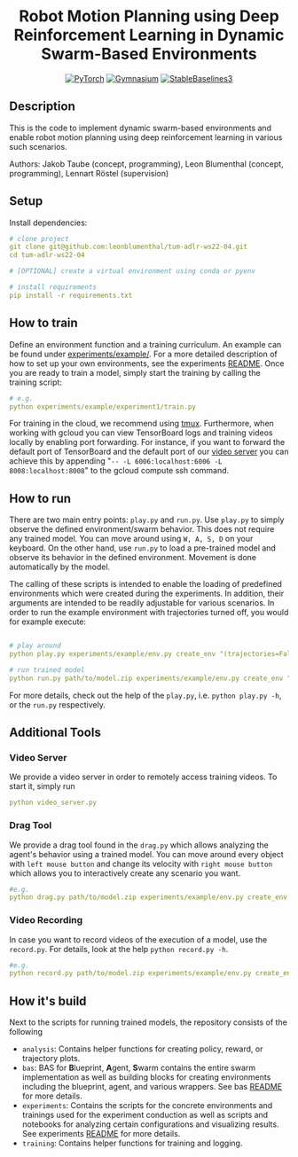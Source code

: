 <div align="center">

# Robot Motion Planning using Deep Reinforcement Learning in Dynamic Swarm-Based Environments

<a href="https://pytorch.org/get-started/locally/"><img alt="PyTorch" src="https://img.shields.io/badge/PyTorch-ee4c2c?logo=pytorch&logoColor=white"></a>
<a href="https://gymnasium.farama.org/#"><img alt="Gymnasium" src="https://img.shields.io/badge/Gymnasium-ffffff?logo=data:image/png;base64,iVBORw0KGgoAAAANSUhEUgAAADAAAAAwCAYAAABXAvmHAAAGdElEQVRo3u3aa4xdVRUH8N%2B982BmatvpTK1khhYq0FYgZtCUmpZIgiBJqyIhQUuCRUhULErSojESSWxA1IgiCdEPftCYAj6wRtHo2GhKolZNxapQbdFShxa0AYyiIo%2FWD2tdeu%2Bde%2B49dzrIF%2F7Jycycvfba%2F%2F1Yr32Gl%2FHSonKcfU%2FEsvx5BFPYiycK%2Boyk%2FGJU8VjKP4aj%2F68JDGADrsMgfp%2FEe3AqVuAgbsG92eet%2BAjG8Qf8Cc%2FnRM7C07gNX8nfXzSszsHvTKLVFjJ9eAMm8WA%2Bk%2Fmur4V8NXXdmbrXvFjkr8YBrCwhW8G1OJTPtcrt9soc4%2BrZJn%2BpOKuLSsp%2FFLswms%2BufFcGi3KsS2eL%2FBgexckl5d%2BBBzC37t3cfHdZSR0n55hjszGBu7Gxy8kumQVSG3Ps48Ko8CiDJeW34X1t2q9JmTIYFPYzejwTuBh3lZRdJrxIXxuZvpRZVlLnXcmhENUOClZhR8nBNuNWPNtG5ll8FptK6tyRHGY8gQWKo2o9%2BrAW3ygh%2B3WsQ28J2SeSQyHaKani33iTOI%2F%2FEO7tIfy3SfYU%2FB2HS5A6nLJLsa%2Bp7QScJo7YPBE4n0ouR8pOoAfrcWMqHEwlC%2FBa4UUmcXMdgbOxswT5GnZmn1r%2F03ED3iwM97d4EpfgPyIV2SJs4vl2iufjJ0lwBeaY7gmG8R48LHKXYdwkPExZvD%2F7DKeOh1PncJ3MaI49J7lM4sfJsSXmYLdIuupt4ybc0UJ%2BAB8TidwvdPAWTXh79plKHQMtZO7IsWuoJrfdybUBFWFcN5ueswyJrb6ogMwE%2FiqMuCzWZp%2BJgvaLcsyhFjw%2FkVwbeK7B7xT78OUiihZlil%2FUmCb0CCN8VT5zNe7qZfhCga41Odbygva%2B5PoCl4rwtxd2WLUJEZU3mL5LHxZbvkUY6CP5PCQC10FxXHak7G35s3l1N6Rs0c7UcGHqqhAeYEr7CFrDWBL8rihOhkSqPIXH8SHhqeblLtTvyAKRLm8RbnQf3pnjjqXOncrlSn25QKfDx5XPTwjXu1HEhUPCi6zBfp0Do5TZn6t4r%2FBATwrPVCa41bAtuXtQ%2BVydOM%2Ffxs9qKyC2cq8ITp2wNGVrx3Al9ogj2N8FjxvwQDVJlImgRPH%2BS%2BHK3uhYIDoqgsyVJXRcKcrHWhH%2FKxHUhvAjvKIkl8O1BTyA60t0WCiMckNB%2B7iwhYE2OgZSZrxFW0UciZ3Kpe%2FXi%2BPndmztINyfK9Up2n6tg8w1KVOEishWv6mzPW3F5%2BF1wqh62gh%2FEl%2FWuTBfLAx7pEXbSLYt7qCjF%2Ffh3W1kepLz2XKmuxTn3aeKbS97NjeLvKV%2BQXrz3eaSOk7KyQ4XtK9Kzi%2Fs0lr8XOttu0c546yhmn1uFztWyd%2FvUc7N1vApjblQDT3JtSF1qeYKNVdKC0VkbGeYrTAgjsGt%2BeyYgY5FIlid0PR%2BU3KdthgjIuxfXvfuXfhSlwPXT%2F7xfBbOUMd9oqip4fLkOFLUYVwEmRvFud0mioxuUMF5%2BLO4H70lfz9P93exHxDZZ69Iu%2Fdq7YIbMA%2Ffwv2K73haoSqi6nb8E%2BfUta0WZej2lClrC6vEhdj9yWleN6t4gaiJ94hUY0IkZP25IgMiVT5XGNw%2B%2FBrvFQGvHn25GOuTzL7sc27qGEid%2FTnGRI75R5H4na9g99ptaQ%2F%2BgrfhLaLIOEljwvV0kv0eviMi45L8%2B6wmXQfwGlFfn5J614kivt7AnxPG%2B0P8VHiwM8qufPPk9uOVde%2BqjhX6%2FQULsDh3rR69wpsNtZCvpK7B1F1%2FvM4QpWch2qWvR0UAW%2BJYsnfE9CuVZjwlatb6q5DaCj9TMM4zBbpWiGNUiE7GNKm7Wpcw4KrG2%2BnxXITnutR1Mb7fZZ8GnCYMrqfLfttFul3DRpGkdYNZudytiHuibj82rHcs66yK%2BqFTnduM63TOkkthuTDAsl9nCGN9RHibCzQlXiWwVLjdE2djAsSt2W8UZ4etcIWoIQ6IlL0sFolje8lskSeO0ibh88sehTFxu7xba%2FfZCufkhK%2BaTfL1OF8Eq604U2vjno8PiiNwFT6TE1%2BnddFeFf7%2BbpGordYFZvqh%2B4okOT%2FJPSqC0KvFuf2BSL4OZp%2FX49PCr%2B%2FJPkfEd7Mz8S98Dl%2FVOc4c9wTq%2B44Kg1sovr5MiSNQ9LV9gXAKtX81OCQyzL%2BZ4b8avIyXGv8D4JVZRvGBQW4AAAAASUVORK5CYII%3D"></a>
<a href="https://stable-baselines3.readthedocs.io/en/master/#"><img alt="StableBaselines3" src="https://img.shields.io/badge/StableBaselines3-b0b3e6"></a>
</div>

## Description
This is the code to implement dynamic swarm-based environments and enable robot motion planning using deep reinforcement learning in various such scenarios.

Authors: Jakob Taube (concept, programming), Leon Blumenthal (concept, programming), Lennart Röstel (supervision)

## Setup
Install dependencies:
```yaml
# clone project
git clone git@github.com:leonblumenthal/tum-adlr-ws22-04.git
cd tum-adlr-ws22-04

# [OPTIONAL] create a virtual environment using conda or pyenv

# install requirements
pip install -r requirements.txt
```

## How to train

Define an environment function and a training curriculum. An example can be found under [experiments/example/](./experiments/example/). For a more detailed description of how to set up your own environments, see the experiments [README](./experiments/README.md). Once you are ready to train a model, simply start the training by calling the training script:

```yaml
# e.g.
python experiments/example/experiment1/train.py

```

For training in the cloud, we recommend using [tmux](https://github.com/tmux/tmux/wiki). Furthermore, when working with gcloud you can view TensorBoard logs and training videos locally by enabling port forwarding. For instance, if you want to forward the default port of TensorBoard and the default port of our [video server](#video-server) you can achieve this by appending "`-- -L 6006:localhost:6006 -L 8008:localhost:8008`" to the gcloud compute ssh command.

## How to run

There are two main entry points: `play.py` and `run.py`. Use `play.py` to simply observe the defined environment/swarm behavior. This does not require any trained model. You can move around using `W, A, S, D` on your keyboard.
On the other hand, use `run.py` to load a pre-trained model and observe its behavior in the defined environment. Movement is done automatically by the model.

The calling of these scripts is intended to enable the loading of predefined environments which were created during the experiments. In addition, their arguments are intended to be readily adjustable for various scenarios. In order to run the example environment with trajectories turned off, you would for example execute:

```yaml

# play around
python play.py experiments/example/env.py create_env "(trajectories=False)"

# run trained model
python run.py path/to/model.zip experiments/example/env.py create_env "(trajectories=False)"
```

For more details, check out the help of the `play.py`, i.e. `python play.py -h`, or the `run.py` respectively.

## Additional Tools

### Video Server
We provide a video server in order to remotely access training videos. To start it, simply run

```yaml
python video_server.py
```

### Drag Tool
We provide a drag tool found in the `drag.py` which allows analyzing the agent's behavior using a trained model. You can move around every object with `left mouse button` and change its velocity with `right mouse button` which allows you to interactively create any scenario you want.

```yaml
#e.g.
python drag.py path/to/model.zip experiments/example/env.py create_env "()"
```

### Video Recording
In case you want to record videos of the execution of a model, use the `record.py`. For details, look at the help `python record.py -h`.
```yaml
#e.g.
python record.py path/to/model.zip experiments/example/env.py create_env "()" videos/example.mp4 1
```


## How it's build
Next to the scripts for running trained models, the repository consists of the following

- `analysis`: Contains helper functions for creating policy, reward, or trajectory plots.
- `bas`: BAS for **B**lueprint, **A**gent, **S**warm contains the entire swarm implementation as well as building blocks for creating environments including the blueprint, agent, and various wrappers. See bas [README](./bas/README.md) for more details.
- `experiments`: Contains the scripts for the concrete environments and trainings used for the experiment conduction as well as scripts and notebooks for analyzing certain configurations and visualizing results. See experiments [README](./experiments/README.md) for more details.
- `training`: Contains helper functions for training and logging.
